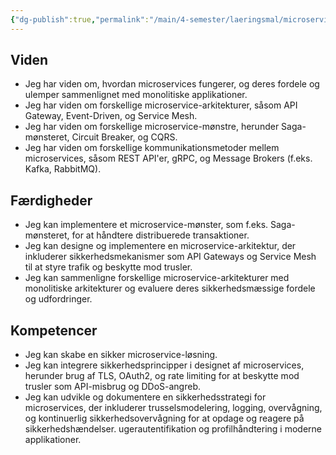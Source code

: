 ```yaml
---
{"dg-publish":true,"permalink":"/main/4-semester/laeringsmal/microservices/","title":"Microservices Læringmål","created":"2024-09-10T13:33:42.553+02:00"}
---
```


## Viden

- Jeg har viden om, hvordan microservices fungerer, og deres fordele og ulemper
sammenlignet med monolitiske applikationer.
- Jeg har viden om forskellige microservice-arkitekturer, såsom API Gateway,
Event-Driven, og Service Mesh.
- Jeg har viden om forskellige microservice-mønstre, herunder Saga-mønsteret,
Circuit Breaker, og CQRS.
- Jeg har viden om forskellige kommunikationsmetoder mellem microservices,
såsom REST API'er, gRPC, og Message Brokers (f.eks. Kafka, RabbitMQ).

## Færdigheder

- Jeg kan implementere et microservice-mønster, som f.eks. Saga-mønsteret, for
at håndtere distribuerede transaktioner.
- Jeg kan designe og implementere en microservice-arkitektur, der inkluderer
sikkerhedsmekanismer som API Gateways og Service Mesh til at styre trafik og
beskytte mod trusler.
- Jeg kan sammenligne forskellige microservice-arkitekturer med monolitiske
arkitekturer og evaluere deres sikkerhedsmæssige fordele og udfordringer.

## Kompetencer

- Jeg kan skabe en sikker microservice-løsning.
- Jeg kan integrere sikkerhedsprincipper i designet af microservices, herunder
brug af TLS, OAuth2, og rate limiting for at beskytte mod trusler som
API-misbrug og DDoS-angreb.
- Jeg kan udvikle og dokumentere en sikkerhedsstrategi for microservices, der
inkluderer trusselsmodelering, logging, overvågning, og kontinuerlig
sikkerhedsovervågning for at opdage og reagere på sikkerhedshændelser.
ugerautentifikation og profilhåndtering i moderne applikationer.
